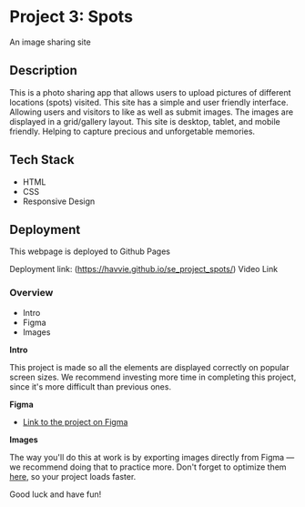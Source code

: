 # Project 3: Spots

An image sharing site

## Description

This is a photo sharing app that allows users to upload pictures of different locations (spots) visited. This site has a simple and user friendly interface. Allowing users and visitors to like as well as submit images. The images are displayed in a grid/gallery layout. This site is desktop, tablet, and mobile friendly. Helping to capture precious and unforgetable memories.

## Tech Stack

- HTML
- CSS
- Responsive Design

## Deployment

This webpage is deployed to Github Pages

Deployment link: (https://havvie.github.io/se_project_spots/)
Video Link

### Overview  

* Intro  
* Figma  
* Images  
  
**Intro**
  
This project is made so all the elements are displayed correctly on popular screen sizes. We recommend investing more time in completing this project, since it's more difficult than previous ones.  
  
**Figma**  
  
* [Link to the project on Figma](https://www.figma.com/file/BBNm2bC3lj8QQMHlnqRsga/Sprint-3-Project-%E2%80%94-Spots?type=design&node-id=2%3A60&mode=design&t=afgNFybdorZO6cQo-1)
  
**Images**  
  
The way you'll do this at work is by exporting images directly from Figma — we recommend doing that to practice more. Don't forget to optimize them [here](https://tinypng.com/), so your project loads faster. 
  
Good luck and have fun!

